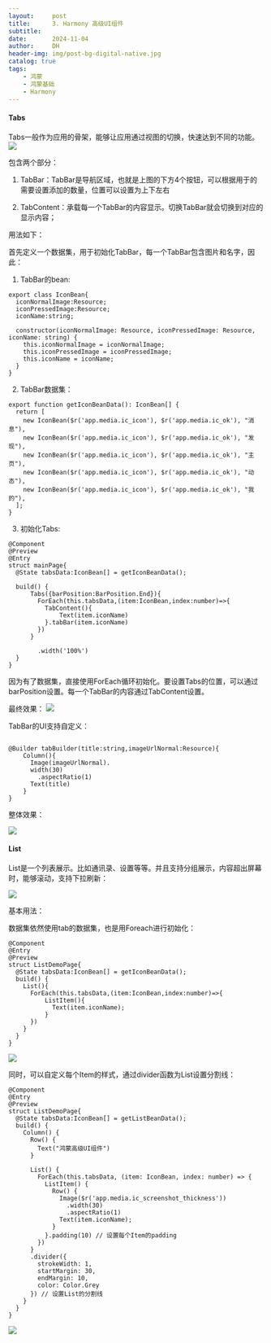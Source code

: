 ```yaml
---
layout:     post
title:      3. Harmony 高级UI组件
subtitle:   
date:       2024-11-04
author:     DH
header-img: img/post-bg-digital-native.jpg
catalog: true
tags:
    - 鸿蒙
    - 鸿蒙基础
    - Harmony
---
```

#### Tabs
Tabs一般作为应用的骨架，能够让应用通过视图的切换，快速达到不同的功能。
![](https://camo.githubusercontent.com/26a14f8c7194cd2de530235fef0bb842f6216d26765e548ef8d42cb83ac6218b/68747470733a2f2f692d626c6f672e6373646e696d672e636e2f6469726563742f31633831636264623537376634333737383366616335393539316436643939352e706e67)

包含两个部分：

1. TabBar：TabBar是导航区域，也就是上图的下方4个按钮，可以根据用于的需要设置添加的数量，位置可以设置为上下左右

2. TabContent：承载每一个TabBar的内容显示。切换TabBar就会切换到对应的显示内容；

用法如下：

首先定义一个数据集，用于初始化TabBar，每一个TabBar包含图片和名字，因此：

1. TabBar的bean:

```
export class IconBean{
  iconNormalImage:Resource;
  iconPressedImage:Resource;
  iconName:string;

  constructor(iconNormalImage: Resource, iconPressedImage: Resource, iconName: string) {
    this.iconNormalImage = iconNormalImage;
    this.iconPressedImage = iconPressedImage;
    this.iconName = iconName;
  }
}
```

2. TabBar数据集：

```
export function getIconBeanData(): IconBean[] {
  return [
    new IconBean($r('app.media.ic_icon'), $r('app.media.ic_ok'), "消息"),
    new IconBean($r('app.media.ic_icon'), $r('app.media.ic_ok'), "发现"),
    new IconBean($r('app.media.ic_icon'), $r('app.media.ic_ok'), "主页"),
    new IconBean($r('app.media.ic_icon'), $r('app.media.ic_ok'), "动态"),
    new IconBean($r('app.media.ic_icon'), $r('app.media.ic_ok'), "我的"),
  ];
}
```

3. 初始化Tabs:

```
@Component
@Preview
@Entry
struct mainPage{
  @State tabsData:IconBean[] = getIconBeanData();

  build() {
      Tabs({barPosition:BarPosition.End}){
        ForEach(this.tabsData,(item:IconBean,index:number)=>{
          TabContent(){
              Text(item.iconName)
          }.tabBar(item.iconName)
        })
      }

        .width('100%')
  }
}
```
因为有了数据集，直接使用ForEach循环初始化。要设置Tabs的位置，可以通过barPosition设置。每一个TabBar的内容通过TabContent设置。

最终效果：
![](https://camo.githubusercontent.com/c44ab61da6f92c6418bd9fd20ef60b5ceed43662839025dd7239edbbb557e929/68747470733a2f2f692d626c6f672e6373646e696d672e636e2f6469726563742f35376330373537316137393734326462613036633537643465623235303832642e706e67)

TabBar的UI支持自定义：

```

@Builder tabBuilder(title:string,imageUrlNormal:Resource){
    Column(){
      Image(imageUrlNormal).
      width(30)
        .aspectRatio(1)
      Text(title)
    }
}
```

整体效果：

![](https://camo.githubusercontent.com/19a497c56c686034afaa63908fe02d55e67e037e0cd481f2f424f1a391f7a147/68747470733a2f2f692d626c6f672e6373646e696d672e636e2f6469726563742f65393030393134626130363634313763613433643138363538616135616662302e706e67)


#### List

List是一个列表展示。比如通讯录、设置等等。并且支持分组展示，内容超出屏幕时，能够滚动，支持下拉刷新：

![](https://camo.githubusercontent.com/f9613fe6d71a73ae50fa5ea59d639a6f3a1d52f054c94a783ea8be658897b1ad/68747470733a2f2f692d626c6f672e6373646e696d672e636e2f6469726563742f36336237316637393034633834383631393933356163373030366363663264352e706e67)


基本用法：

数据集依然使用tab的数据集，也是用Foreach进行初始化：


```
@Component
@Entry
@Preview
struct ListDemoPage{
  @State tabsData:IconBean[] = getIconBeanData();
  build() {
    List(){
      ForEach(this.tabsData,(item:IconBean,index:number)=>{
          ListItem(){
            Text(item.iconName);
          }
      })
    }
  }
}
```

![](https://i-blog.csdnimg.cn/direct/b04aa1f788564d27938ecf8ac8c1c8aa.png)

同时，可以自定义每个Item的样式，通过divider函数为List设置分割线：

```
@Component
@Entry
@Preview
struct ListDemoPage{
  @State tabsData:IconBean[] = getListBeanData();
  build() {
    Column() {
      Row() {
        Text("鸿蒙高级UI组件")
      }

      List() {
        ForEach(this.tabsData, (item: IconBean, index: number) => {
          ListItem() {
            Row() {
              Image($r('app.media.ic_screenshot_thickness'))
                .width(30)
                .aspectRatio(1)
              Text(item.iconName);
            }
          }.padding(10) // 设置每个Item的padding
        })
      }
      .divider({
        strokeWidth: 1,
        startMargin: 30,
        endMargin: 10,
        color: Color.Grey
      }) // 设置List的分割线
    }
  }
}

```

![](https://camo.githubusercontent.com/10221ace7d652f162dc2b4714ec79840851d420501989a1731649210bab10b3a/68747470733a2f2f692d626c6f672e6373646e696d672e636e2f6469726563742f66313764633930306432353234663335623662323931386539666132646439612e706e67)



